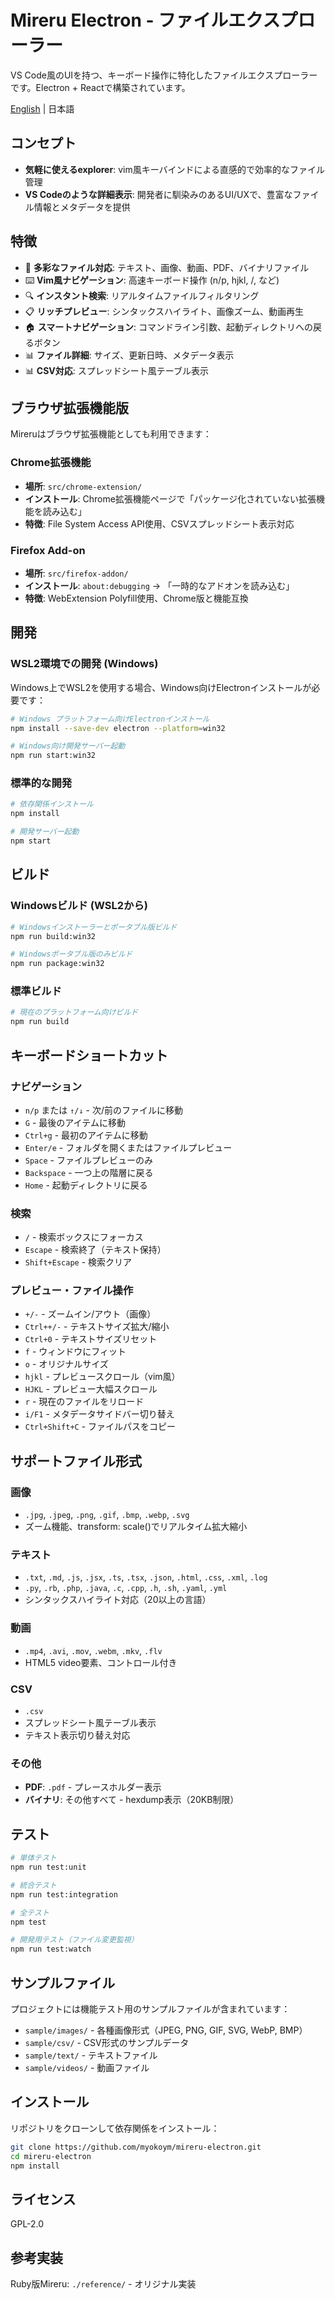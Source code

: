 # Mireru Electron - ファイルエクスプローラー

VS Code風のUIを持つ、キーボード操作に特化したファイルエクスプローラーです。Electron + Reactで構築されています。

[English](README.md) | 日本語

## コンセプト

- **気軽に使えるexplorer**: vim風キーバインドによる直感的で効率的なファイル管理
- **VS Codeのような詳細表示**: 開発者に馴染みのあるUI/UXで、豊富なファイル情報とメタデータを提供

## 特徴

- 📁 **多彩なファイル対応**: テキスト、画像、動画、PDF、バイナリファイル
- ⌨️ **Vim風ナビゲーション**: 高速キーボード操作 (n/p, hjkl, /, など)
- 🔍 **インスタント検索**: リアルタイムファイルフィルタリング
- 📋 **リッチプレビュー**: シンタックスハイライト、画像ズーム、動画再生
- 🏠 **スマートナビゲーション**: コマンドライン引数、起動ディレクトリへの戻るボタン
- 📊 **ファイル詳細**: サイズ、更新日時、メタデータ表示
- 📊 **CSV対応**: スプレッドシート風テーブル表示

## ブラウザ拡張機能版

Mireruはブラウザ拡張機能としても利用できます：

### Chrome拡張機能
- **場所**: `src/chrome-extension/`
- **インストール**: Chrome拡張機能ページで「パッケージ化されていない拡張機能を読み込む」
- **特徴**: File System Access API使用、CSVスプレッドシート表示対応

### Firefox Add-on
- **場所**: `src/firefox-addon/`
- **インストール**: `about:debugging` → 「一時的なアドオンを読み込む」
- **特徴**: WebExtension Polyfill使用、Chrome版と機能互換

## 開発

### WSL2環境での開発 (Windows)

Windows上でWSL2を使用する場合、Windows向けElectronインストールが必要です：

```bash
# Windows プラットフォーム向けElectronインストール
npm install --save-dev electron --platform=win32

# Windows向け開発サーバー起動
npm run start:win32
```

### 標準的な開発

```bash
# 依存関係インストール
npm install

# 開発サーバー起動
npm start
```

## ビルド

### Windowsビルド (WSL2から)

```bash
# Windowsインストーラーとポータブル版ビルド
npm run build:win32

# Windowsポータブル版のみビルド
npm run package:win32
```

### 標準ビルド

```bash
# 現在のプラットフォーム向けビルド
npm run build
```

## キーボードショートカット

### ナビゲーション
- `n/p` または `↑/↓` - 次/前のファイルに移動
- `G` - 最後のアイテムに移動
- `Ctrl+g` - 最初のアイテムに移動
- `Enter/e` - フォルダを開くまたはファイルプレビュー
- `Space` - ファイルプレビューのみ
- `Backspace` - 一つ上の階層に戻る
- `Home` - 起動ディレクトリに戻る

### 検索
- `/` - 検索ボックスにフォーカス
- `Escape` - 検索終了（テキスト保持）
- `Shift+Escape` - 検索クリア

### プレビュー・ファイル操作
- `+/-` - ズームイン/アウト（画像）
- `Ctrl++/-` - テキストサイズ拡大/縮小
- `Ctrl+0` - テキストサイズリセット
- `f` - ウィンドウにフィット
- `o` - オリジナルサイズ
- `hjkl` - プレビュースクロール（vim風）
- `HJKL` - プレビュー大幅スクロール
- `r` - 現在のファイルをリロード
- `i/F1` - メタデータサイドバー切り替え
- `Ctrl+Shift+C` - ファイルパスをコピー

## サポートファイル形式

### 画像
- `.jpg`, `.jpeg`, `.png`, `.gif`, `.bmp`, `.webp`, `.svg`
- ズーム機能、transform: scale()でリアルタイム拡大縮小

### テキスト
- `.txt`, `.md`, `.js`, `.jsx`, `.ts`, `.tsx`, `.json`, `.html`, `.css`, `.xml`, `.log`
- `.py`, `.rb`, `.php`, `.java`, `.c`, `.cpp`, `.h`, `.sh`, `.yaml`, `.yml`
- シンタックスハイライト対応（20以上の言語）

### 動画
- `.mp4`, `.avi`, `.mov`, `.webm`, `.mkv`, `.flv`
- HTML5 video要素、コントロール付き

### CSV
- `.csv`
- スプレッドシート風テーブル表示
- テキスト表示切り替え対応

### その他
- **PDF**: `.pdf` - プレースホルダー表示
- **バイナリ**: その他すべて - hexdump表示（20KB制限）

## テスト

```bash
# 単体テスト
npm run test:unit

# 統合テスト  
npm run test:integration

# 全テスト
npm test

# 開発用テスト（ファイル変更監視）
npm run test:watch
```

## サンプルファイル

プロジェクトには機能テスト用のサンプルファイルが含まれています：

- `sample/images/` - 各種画像形式（JPEG, PNG, GIF, SVG, WebP, BMP）
- `sample/csv/` - CSV形式のサンプルデータ
- `sample/text/` - テキストファイル
- `sample/videos/` - 動画ファイル

## インストール

リポジトリをクローンして依存関係をインストール：

```bash
git clone https://github.com/myokoym/mireru-electron.git
cd mireru-electron
npm install
```

## ライセンス

GPL-2.0

## 参考実装

Ruby版Mireru: `./reference/` - オリジナル実装